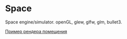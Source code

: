 Space
=====

Space engine/simulator. openGL, glew, glfw, glm, bullet3.

[Пример рендера помещения](http://cs620025.vk.me/v620025914/b802/uZidDmGySIc.jpg)
